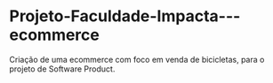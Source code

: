 # Projeto-Faculdade-Impacta---ecommerce
Criação de uma ecommerce com foco em venda de bicicletas, para o projeto de Software Product.
